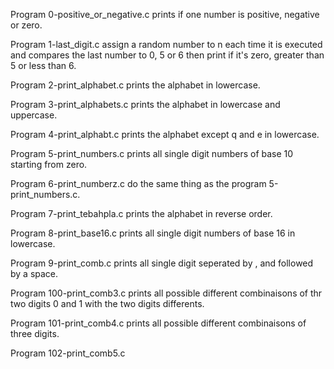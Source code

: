Program 0-positive_or_negative.c prints if one 
number is positive, negative or zero.

Program 1-last_digit.c assign a random number
to n each time it is executed and compares the 
last number to 0, 5 or 6 then print if it's zero,
 greater than 5 or less than 6.

Program 2-print_alphabet.c prints the alphabet 
in lowercase.

Program 3-print_alphabets.c prints the alphabet
in lowercase and uppercase.

Program 4-print_alphabt.c prints the alphabet
except q and e in lowercase.

Program 5-print_numbers.c prints all single digit
numbers of base 10 starting from zero.

Program 6-print_numberz.c do the same thing as the
program 5-print_numbers.c.

Program 7-print_tebahpla.c prints the alphabet in 
reverse order.

Program 8-print_base16.c prints all single digit
numbers of base 16 in lowercase.

Program 9-print_comb.c prints all single digit 
seperated by , and followed by a space.

Program 100-print_comb3.c prints all possible
different combinaisons of thr two digits 0 and
1 with the two digits differents.

Program 101-print_comb4.c prints all possible
different combinaisons of three digits.

Program 102-print_comb5.c
